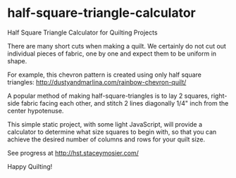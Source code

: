 # half-square-triangle-calculator
Half Square Triangle Calculator for Quilting Projects

There are many short cuts when making a quilt. We certainly do not cut out individual pieces of fabric, one by one and expect them to be uniform in shape.

For example, this chevron pattern is created using only half square triangles:
http://dustyandmarlina.com/rainbow-chevron-quilt/

A popular method of making half-square-triangles is to lay 2 squares, right-side fabric facing each other, and stitch 2 lines diagonally 1/4" inch from the center hypotenuse.

This simple static project, with some light JavaScript, will provide a calculator to determine what size squares to begin with, so that you can achieve the desired number of columns and rows for your quilt size.

See progress at http://hst.staceymosier.com/

Happy Quilting!
